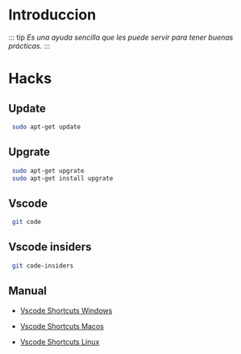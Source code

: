# Introduccion

::: tip
*Es una ayuda sencilla que les puede servir para tener buenas prácticas.*
:::

# Hacks

## Update
```bash
 sudo apt-get update
```
## Upgrate
```bash
 sudo apt-get upgrate
 sudo apt-get install upgrate
```

## Vscode
```bash
 git code
```
## Vscode insiders
```bash
 git code-insiders
```

## Manual

* <a href="/guides/documents/keyboard-shortcuts-windows.pdf" target="_blank"> Vscode Shortcuts Windows </a>

* <a href="/guides/documents/keyboard-shortcuts-macos.pdf" target="_blank"> Vscode Shortcuts Macos </a>

* <a href="/guides/documents/keyboard-shortcuts-linux.pdf" target="_blank"> Vscode Shortcuts Linux </a>

